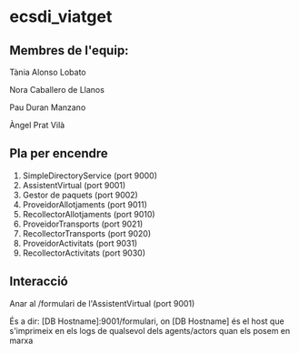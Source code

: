 # ecsdi_viatget

## Membres de l'equip:
Tània Alonso Lobato 

Nora Caballero de Llanos

Pau Duran Manzano 

Àngel Prat Vilà


## Pla per encendre
1. SimpleDirectoryService (port 9000)
2. AssistentVirtual (port 9001)
3. Gestor de paquets (port 9002)
4. ProveidorAllotjaments (port 9011)
5. RecollectorAllotjaments (port 9010)
6. ProveidorTransports (port 9021)
7. RecollectorTransports (port 9020)
8. ProveidorActivitats (port 9031)
9. RecollectorActivitats (port 9030)


## Interacció
Anar al /formulari de l'AssistentVirtual (port 9001)

És a dir: [DB Hostname]:9001/formulari, on [DB Hostname] és el host que s'imprimeix en els logs de qualsevol dels agents/actors quan els posem en marxa